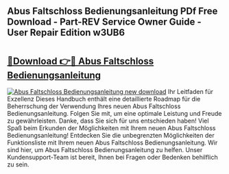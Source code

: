 ## Abus Faltschloss Bedienungsanleitung PDf Free Download - Part-REV Service Owner Guide - User Repair Edition w3UB6

# <h2><a href="http://df0hga.blite.top/?on=Abus+Faltschloss+Bedienungsanleitung">🔗Download 👉🔴 Abus Faltschloss Bedienungsanleitung</a></h2>

[![Abus Faltschloss Bedienungsanleitung new download](https://i.imgur.com/lujVjoI.png)](http://df0hga.blite.top/?on=Abus+Faltschloss+Bedienungsanleitung)
Ihr Leitfaden für Exzellenz Dieses Handbuch enthält eine detaillierte Roadmap für die Beherrschung der Verwendung Ihres neuen Abus Faltschloss Bedienungsanleitung. Folgen Sie mit, um eine optimale Leistung und Freude zu gewährleisten. Danke, dass Sie sich für uns entschieden haben! Viel Spaß beim Erkunden der Möglichkeiten mit Ihrem neuen Abus Faltschloss Bedienungsanleitung! Entdecken Sie die unbegrenzten Möglichkeiten der Funktionsliste mit Ihrem neuen Abus Faltschloss Bedienungsanleitung. Wir sind hier, um Abus Faltschloss Bedienungsanleitung zu helfen. Unser Kundensupport-Team ist bereit, Ihnen bei Fragen oder Bedenken behilflich zu sein.
